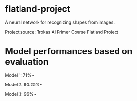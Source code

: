# flatland-project

A neural network for recognizing shapes from images.

Project source: [Trokas AI Primer Course Flatland Project](https://trokas.github.io/ai_primer/Flatland.html)

# Model performances based on evaluation
Model 1: 71%~

Model 2: 90.25%~

Model 3: 96%~
